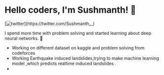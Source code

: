 <div align="left">
  <h1>Hello coders, I'm Sushmanth! 👋 </h1>
</div>

[![twitter](https://img.shields.io/twitter/url?label=Twitter%20%40Sushmanth__&style=social&url=https%3A%2F%2Ftwitter.com%2FSushmanth__)](https://twitter.com/Sushmanth__)

<!--
<code><img height="20" src="https://avatars0.githubusercontent.com/u/21003710?s=200&v=4"></code>
<code><img height="20" src="https://camo.githubusercontent.com/37d9964b95f38c96ed2cce75182f7ebda4b90f64/68747470733a2f2f676863646e2e7261776769742e6f72672f6e756d70792f6e756d70792f6d61737465722f6272616e64696e672f69636f6e732f7072696d6172792f6e756d70796c6f676f2e737667"></code>
<code><img height="20" src="https://avatars1.githubusercontent.com/u/5009934?s=200&v=4"></code>
<code><img height="20" src="https://camo.githubusercontent.com/5cb734f6fc37f645dc900e35559c60d91cc6b550/68747470733a2f2f6465762e70616e6461732e696f2f7374617469632f696d672f70616e6461732e737667"></code>
<code><img height="20" src="https://avatars3.githubusercontent.com/u/288277?s=200&v=4"></code>
-->

I spend more time with problem solving and started learning about deep neural networks. :space_invader:

* Working on different dataset on kaggle and problem solving from codeforces 
* Working Earthquake induced landslides,trying to  make machine learning model ,which predicts realtime induced landslides .
* 
